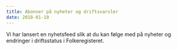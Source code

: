 ```yaml
---
title: Abonner på nyheter og driftsvarsler
date: 2018-01-10
---
```


Vi har lansert en nyhetsfeed slik at du kan følge med på nyheter og endringer i driftsstatus i Folkeregisteret.
